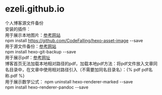 # ezeli.github.io
个人博客源文件备份  
安装的插件：  
用于展示本地图片：[参考网站](https://www.jianshu.com/p/c2ba9533088a)  
npm install https://github.com/CodeFalling/hexo-asset-image --save  
用于源文件备份：[参考网站](https://github.com/coneycode/hexo-git-backup)  
npm install hexo-git-backup --save  
用于展示pdf：[参考网址](https://github.com/superalsrk/hexo-pdf/)  
博客首页无法加载本地相对路径的pdf，加载本地pdf方法：将pdf文件放入文章同名目录中，在文章中使用相对路径引入（不需要加同名目录名）：{% pdf pdf名称.pdf %}  
用于展示数学公式：
npm uninstall hexo-renderer-marked --save  
npm install hexo-renderer-pandoc --save  
